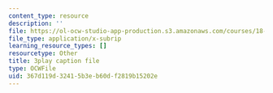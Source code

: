 ```yaml
---
content_type: resource
description: ''
file: https://ol-ocw-studio-app-production.s3.amazonaws.com/courses/18-01sc-single-variable-calculus-fall-2010/367d119d32415b3eb60df2819b15202e_CXKoCMVqM9s.vtt
file_type: application/x-subrip
learning_resource_types: []
resourcetype: Other
title: 3play caption file
type: OCWFile
uid: 367d119d-3241-5b3e-b60d-f2819b15202e
---
```

